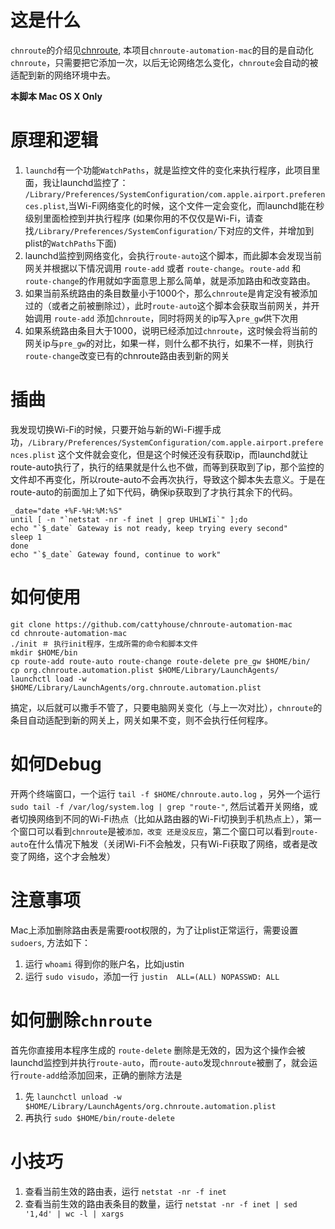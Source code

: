 # 这是什么
`chnroute`的介绍见[chnroute](https://code.google.com/p/chnroutes/), 本项目`chnroute-automation-mac`的目的是自动化`chnroute`，只需要把它添加一次，以后无论网络怎么变化，`chnroute`会自动的被适配到新的网络环境中去。

**本脚本 Mac OS X Only**

# 原理和逻辑
1. `launchd`有一个功能`WatchPaths`，就是监控文件的变化来执行程序，此项目里面，我让launchd监控了： `/Library/Preferences/SystemConfiguration/com.apple.airport.preferences.plist`,当Wi-Fi网络变化的时候，这个文件一定会变化，而launchd能在秒级别里面检控到并执行程序 (如果你用的不仅仅是Wi-Fi，请查找`/Library/Preferences/SystemConfiguration/`下对应的文件，并增加到plist的`WatchPaths`下面)
2. launchd监控到网络变化，会执行`route-auto`这个脚本，而此脚本会发现当前网关并根据以下情况调用 `route-add` 或者 `route-change`。`route-add` 和 `route-change`的作用就如字面意思上那么简单，就是添加路由和改变路由。
3. 如果当前系统路由的条目数量小于1000个，那么`chnroute`是肯定没有被添加过的（或者之前被删除过），此时`route-auto`这个脚本会获取当前网关，并开始调用 `route-add` 添加`chnroute`，同时将网关的ip写入`pre_gw`供下次用
4. 如果系统路由条目大于1000，说明已经添加过`chnroute`，这时候会将当前的网关ip与`pre_gw`的对比，如果一样，则什么都不执行，如果不一样，则执行`route-change`改变已有的chnroute路由表到新的网关

# 插曲
我发现切换Wi-Fi的时候，只要开始与新的Wi-Fi握手成功，`/Library/Preferences/SystemConfiguration/com.apple.airport.preferences.plist` 这个文件就会变化，但是这个时候还没有获取ip，而launchd就让route-auto执行了，执行的结果就是什么也不做，而等到获取到了ip，那个监控的文件却不再变化，所以route-auto不会再次执行，导致这个脚本失去意义。于是在route-auto的前面加上了如下代码，确保ip获取到了才执行其余下的代码。

```Shell
_date="date +%F-%H:%M:%S"
until [ -n "`netstat -nr -f inet | grep UHLWIi`" ];do
echo "`$_date` Gateway is not ready, keep trying every second"
sleep 1
done
echo "`$_date` Gateway found, continue to work"
```
# 如何使用

```Shell
git clone https://github.com/cattyhouse/chnroute-automation-mac
cd chnroute-automation-mac
./init ＃ 执行init程序，生成所需的命令和脚本文件
mkdir $HOME/bin
cp route-add route-auto route-change route-delete pre_gw $HOME/bin/
cp org.chnroute.automation.plist $HOME/Library/LaunchAgents/
launchctl load -w $HOME/Library/LaunchAgents/org.chnroute.automation.plist
```
搞定，以后就可以撒手不管了，只要电脑网关变化（与上一次对比），`chnroute`的条目自动适配到新的网关上，网关如果不变，则不会执行任何程序。

# 如何Debug

开两个终端窗口，一个运行 `tail -f $HOME/chnroute.auto.log` ，另外一个运行 `sudo tail -f /var/log/system.log | grep "route-"`, 然后试着开关网络，或者切换网络到不同的Wi-Fi热点（比如从路由器的Wi-Fi切换到手机热点上），第一个窗口可以看到`chnroute`是被`添加，改变 还是没反应`，第二个窗口可以看到`route-auto`在什么情况下触发（关闭Wi-Fi不会触发，只有Wi-Fi获取了网络，或者是改变了网络，这个才会触发）

# 注意事项
Mac上添加删除路由表是需要root权限的，为了让plist正常运行，需要设置 `sudoers`, 方法如下：

1. 运行 `whoami` 得到你的账户名，比如justin
2. 运行 `sudo visudo`，添加一行 `justin  ALL=(ALL) NOPASSWD: ALL`

# 如何删除`chnroute`
首先你直接用本程序生成的 `route-delete` 删除是无效的，因为这个操作会被launchd监控到并执行`route-auto`，而`route-auto`发现`chnroute`被删了，就会运行`route-add`给添加回来，正确的删除方法是

1. 先 `launchctl unload -w $HOME/Library/LaunchAgents/org.chnroute.automation.plist`
2. 再执行 `sudo $HOME/bin/route-delete`

# 小技巧

1. 查看当前生效的路由表，运行 `netstat -nr -f inet`
2. 查看当前生效的路由表条目的数量，运行 `netstat -nr -f inet | sed '1,4d' | wc -l | xargs`
